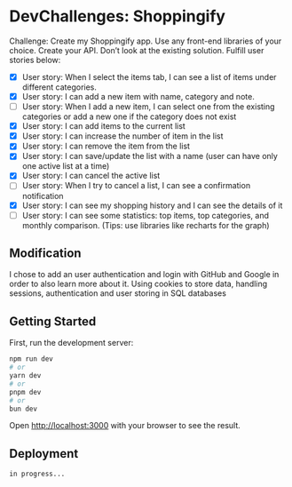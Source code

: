 # DevChallenges: Shoppingify

Challenge: Create my Shoppingify app. Use any front-end libraries of your choice. Create your API. Don’t look at the existing solution. Fulfill user stories below:

- [x] User story: When I select the items tab, I can see a list of items under different categories.
- [x] User story: I can add a new item with name, category and note.
- [ ] User story: When I add a new item, I can select one from the existing categories or add a new one if the category does not exist
- [x] User story: I can add items to the current list
- [x] User story: I can increase the number of item in the list
- [x] User story: I can remove the item from the list
- [x] User story: I can save/update the list with a name (user can have only one active list at a time)
- [x] User story: I can cancel the active list
- [ ] User story: When I try to cancel a list, I can see a confirmation notification
- [x] User story: I can see my shopping history and I can see the details of it
- [ ] User story: I can see some statistics: top items, top categories, and monthly comparison. (Tips: use libraries like recharts for the graph)

## Modification

I chose to add an user authentication and login with GitHub and Google in order to also learn more about it. Using cookies to store data, handling sessions, authentication and user storing in SQL databases

## Getting Started

First, run the development server:

```bash
npm run dev
# or
yarn dev
# or
pnpm dev
# or
bun dev
```

Open [http://localhost:3000](http://localhost:3000) with your browser to see the result.

## Deployment

`in progress...`
